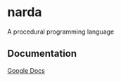 # narda
A procedural programming language

## Documentation
[Google Docs](https://docs.google.com/document/d/17OyeIq8UBFVCkI0ZFSMV_QNEOOrABTadIX4ZCtgbfQc/edit?usp=sharing)

